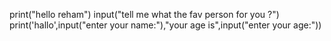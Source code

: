 print("hello reham")
input("tell me what the fav person for you ?")
print('hallo',input("enter your name:"),"your age is",input("enter your age:"))